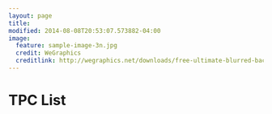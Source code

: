 ```yaml
---
layout: page
title: 
modified: 2014-08-08T20:53:07.573882-04:00
image:
  feature: sample-image-3n.jpg
  credit: WeGraphics
  creditlink: http://wegraphics.net/downloads/free-ultimate-blurred-background-pack/
---
```

# TPC List
